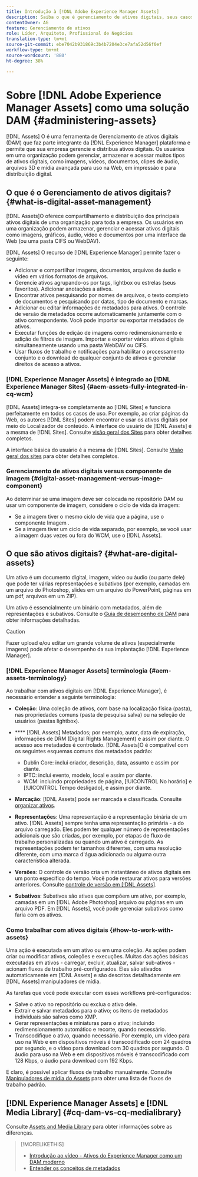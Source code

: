 ```yaml
---
title: Introdução à [!DNL Adobe Experience Manager Assets]
description: Saiba o que é gerenciamento de ativos digitais, seus casos de uso e a oferta  [!DNL Adobe Experience Manager Asset] .
contentOwner: AG
feature: Gerenciamento de ativos
role: Líder, Arquiteto, Profissional de Negócios
translation-type: tm+mt
source-git-commit: ebe7042b931869c3b4b7204e3ce7afa52d56f0ef
workflow-type: tm+mt
source-wordcount: '880'
ht-degree: 38%

---
```



# Sobre [!DNL Adobe Experience Manager Assets] como uma solução DAM {#administering-assets}

[!DNL Assets] O é uma ferramenta de Gerenciamento de ativos digitais (DAM) que faz parte integrante da  [!DNL Experience Manager] plataforma e permite que sua empresa gerencie e distribua ativos digitais. Os usuários em uma organização podem gerenciar, armazenar e acessar muitos tipos de ativos digitais, como imagens, vídeos, documentos, clipes de áudio, arquivos 3D e mídia avançada para uso na Web, em impressão e para distribuição digital.

## O que é o Gerenciamento de ativos digitais? {#what-is-digital-asset-management}

[!DNL Assets]O oferece compartilhamento e distribuição dos principais ativos digitais de uma organização para toda a empresa. Os usuários em uma organização podem armazenar, gerenciar e acessar ativos digitais como imagens, gráficos, áudio, vídeo e documentos por uma interface da Web (ou uma pasta CIFS ou WebDAV).

[!DNL Assets] O recurso de  [!DNL Experience Manager] permite fazer o seguinte:

* Adicionar e compartilhar imagens, documentos, arquivos de áudio e vídeo em vários formatos de arquivos.
* Gerencie ativos agrupando-os por tags, lightbox ou estrelas (seus favoritos). Adicionar anotações a ativos.
* Encontrar ativos pesquisando por nomes de arquivos, o texto completo de documentos e pesquisando por datas, tipo de documento e marcas.
* Adicionar ou editar informações de metadados para ativos. O controle de versão de metadados ocorre automaticamente juntamente com o ativo correspondente. Você pode importar ou exportar metadados de ativos.
* Executar funções de edição de imagens como redimensionamento e adição de filtros de imagem. Importar e exportar vários ativos digitais simultaneamente usando uma pasta WebDAV ou CIFS.
* Usar fluxos de trabalho e notificações para habilitar o processamento conjunto e o download de qualquer conjunto de ativos e gerenciar direitos de acesso a ativos.

### [!DNL Experience Manager Assets] é integrado ao  [!DNL Experience Manager Sites] {#aem-assets-fully-integrated-in-cq-wcm}

[!DNL Assets] integra-se completamente ao  [!DNL Sites] e funciona perfeitamente em todos os casos de uso. Por exemplo, ao criar páginas da Web, os autores [!DNL Sites] podem encontrar e usar os ativos digitais por meio do Localizador de conteúdo. A interface do usuário de [!DNL Assets] é a mesma de [!DNL Sites]. Consulte [visão geral dos Sites](/help/sites-authoring/page-authoring.md) para obter detalhes completos.

A interface básica do usuário é a mesma de [!DNL Sites]. Consulte [Visão geral dos sites](/help/sites-authoring/page-authoring.md) para obter detalhes completos.

### Gerenciamento de ativos digitais versus componente de imagem {#digital-asset-management-versus-image-component}

Ao determinar se uma imagem deve ser colocada no repositório DAM ou usar um componente de imagem, considere o ciclo de vida da imagem:

* Se a imagem tiver o mesmo ciclo de vida que a página, use o componente Imagem .
* Se a imagem tiver um ciclo de vida separado, por exemplo, se você usar a imagem duas vezes ou fora do WCM, use o [!DNL Assets].

## O que são ativos digitais? {#what-are-digital-assets}

Um ativo é um documento digital, imagem, vídeo ou áudio (ou parte dele) que pode ter várias representações e subativos (por exemplo, camadas em um arquivo do Photoshop, slides em um arquivo do PowerPoint, páginas em um pdf, arquivos em um ZIP).

Um ativo é essencialmente um binário com metadados, além de representações e subativos. Consulte o [Guia de desempenho de DAM](/help/sites-deploying/assets-performance-sizing.md) para obter informações detalhadas.

>[!CAUTION]
>
>Fazer upload e/ou editar um grande volume de ativos (especialmente imagens) pode afetar o desempenho da sua implantação [!DNL Experience Manager].

### [!DNL Experience Manager Assets] terminologia  {#aem-assets-terminology}

Ao trabalhar com ativos digitais em [!DNL Experience Manager], é necessário entender a seguinte terminologia:

* **Coleção**: Uma coleção de ativos, com base na localização física (pasta), nas propriedades comuns (pasta de pesquisa salva) ou na seleção de usuários (pastas lightbox).

* **** [!DNL Assets] Metadados; por exemplo, autor, data de expiração, informações de DRM (Digital Rights Management) e assim por diante. O acesso aos metadados é controlado. [!DNL Assets]O é compatível com os seguintes esquemas comuns dos metadados padrão:

   * Dublin Core: inclui criador, descrição, data, assunto e assim por diante.
   * IPTC: inclui evento, modelo, local e assim por diante.
   * WCM: incluindo propriedades de página, [!UICONTROL No horário] e [!UICONTROL Tempo desligado], e assim por diante.

* **Marcação**:  [!DNL Assets] pode ser marcada e classificada. Consulte [organizar ativos](/help/assets/organize-assets.md).

* **Representações**: Uma representação é a representação binária de um ativo. [!DNL Assets] sempre tenha uma representação primária - a do arquivo carregado. Eles podem ter qualquer número de representações adicionais que são criadas, por exemplo, por etapas de fluxo de trabalho personalizadas ou quando um ativo é carregado. As representações podem ter tamanhos diferentes, com uma resolução diferente, com uma marca d&#39;água adicionada ou alguma outra característica alterada.

* **Versões**: O controle de versão cria um instantâneo de ativos digitais em um ponto específico do tempo. Você pode restaurar ativos para versões anteriores. Consulte [controle de versão em [!DNL Assets]](manage-assets.md#asset-versioning).

* **Subativos**: Subativos são ativos que compõem um ativo, por exemplo, camadas em um  [!DNL Adobe Photoshop] arquivo ou páginas em um arquivo PDF. Em [!DNL Assets], você pode gerenciar subativos como faria com os ativos.

### Como trabalhar com ativos digitais {#how-to-work-with-assets}

Uma ação é executada em um ativo ou em uma coleção. As ações podem criar ou modificar ativos, coleções e execuções. Muitas das ações básicas executadas em ativos - carregar, excluir, atualizar, salvar sub-ativos - acionam fluxos de trabalho pré-configurados. Eles são ativados automaticamente em [!DNL Assets] e são descritos detalhadamente em [!DNL Assets] manipuladores de mídia.

As tarefas que você pode executar com esses workflows pré-configurados:

* Salve o ativo no repositório ou exclua o ativo dele.
* Extrair e salvar metadados para o ativo; os itens de metadados individuais são salvos como XMP.
* Gerar representações e miniaturas para o ativo; incluindo redimensionamento automático e recorte, quando necessário.
* Transcodifique o ativo, quando necessário. Por exemplo, um vídeo para uso na Web e em dispositivos móveis é transcodificado com 24 quadros por segundo, e o vídeo para download com 30 quadros por segundo. O áudio para uso na Web e em dispositivos móveis é transcodificado com 128 Kbps, o áudio para download com 192 Kbps.

E claro, é possível aplicar fluxos de trabalho manualmente. Consulte [Manipuladores de mídia do Assets](media-handlers.md) para obter uma lista de fluxos de trabalho padrão.

## [!DNL Experience Manager Assets] e  [!DNL Media Library] {#cq-dam-vs-cq-medialibrary}

Consulte [Assets and Media Library](medialibrary.md) para obter informações sobre as diferenças.

>[!MORELIKETHIS]
>
>* [Introdução ao vídeo - Ativos do Experience Manager como um DAM moderno](https://www.youtube.com/watch?v=PBwQqZgC-yo)
>* [Entender os conceitos de metadados](/help/assets/metadata-concepts.md)

